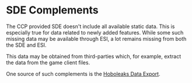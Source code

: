 # SDE Complements

The CCP provided SDE doesn't include all available static data. This is especially true for data related to newly added features. While some such missing data may be available through ESI, a lot remains missing from both the SDE and ESI.

This data may be obtained from third-parties which, for example, extract the data from the game client files.

One source of such complements is the [Hoboleaks Data Export](https://sde.hoboleaks.space/).
